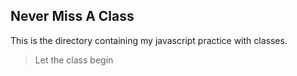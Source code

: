 ## Never Miss A Class

This is the directory containing my javascript practice with classes.

>Let the class begin